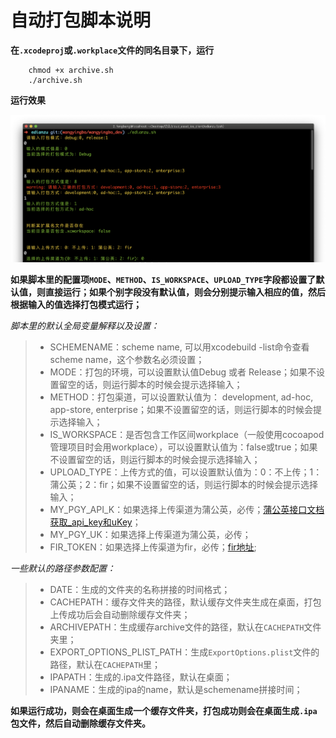 # 自动打包脚本说明


**在`.xcodeproj`或`.workplace`文件的同名目录下，运行**

		chmod +x archive.sh
		./archive.sh

**运行效果**

![screen_shot](https://raw.githubusercontent.com/wangyingbo/PrivateImages/master/2019/sh_screen_shot.1cawza1yinu.png)

**如果脚本里的配置项`MODE`、`METHOD`、`IS_WORKSPACE`、`UPLOAD_TYPE`字段都设置了默认值，则直接运行；如果个别字段没有默认值，则会分别提示输入相应的值，然后根据输入的值选择打包模式运行；**

*脚本里的默认全局变量解释以及设置：*

> + SCHEMENAME：scheme name, 可以用xcodebuild -list命令查看scheme name，这个参数名必须设置；
> + MODE：打包的环境，可以设置默认值Debug 或者 Release；如果不设置留空的话，则运行脚本的时候会提示选择输入；
> + METHOD：打包渠道，可以设置默认值为： development, ad-hoc, app-store, enterprise；如果不设置留空的话，则运行脚本的时候会提示选择输入；
> + IS_WORKSPACE：是否包含工作区间workplace（一般使用cocoapod管理项目时会用workplace），可以设置默认值为：false或true；如果不设置留空的话，则运行脚本的时候会提示选择输入；
> + UPLOAD_TYPE：上传方式的值，可以设置默认值为：0：不上传；1：蒲公英；2：fir；如果不设置留空的话，则运行脚本的时候会提示选择输入；
> + MY_PGY_API_K：如果选择上传渠道为蒲公英，必传；[蒲公英接口文档获取_api_key和uKey](https://www.pgyer.com/doc/api#uploadApp)；
> + MY_PGY_UK：如果选择上传渠道为蒲公英，必传；
> + FIR_TOKEN：如果选择上传渠道为fir，必传；[fir地址](https://fir.im/apps);

*一些默认的路径参数配置：*
> + DATE：生成的文件夹的名称拼接的时间格式；
> + CACHEPATH：缓存文件夹的路径，默认缓存文件夹生成在桌面，打包上传成功后会自动删除缓存文件夹；
> + ARCHIVEPATH：生成缓存archive文件的路径，默认在`CACHEPATH`文件夹里；
> + EXPORT_OPTIONS_PLIST_PATH：生成`ExportOptions.plist`文件的路径，默认在`CACHEPATH`里；
> + IPAPATH：生成的.ipa文件路径，默认在桌面；
> + IPANAME：生成的ipa的name，默认是schemename拼接时间；


**如果运行成功，则会在桌面生成一个缓存文件夹，打包成功则会在桌面生成`.ipa`包文件，然后自动删除缓存文件夹。**


